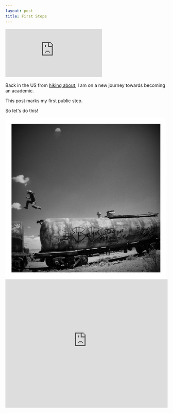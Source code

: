 ```yaml
---
layout: post
title: First Steps
---
```


<iframe src = ' http://htmlpreview.github.io/?https://github.com/TeddyCho/TeddyCho.github.io/blob/master/_posts/graphs/arcaReg.html ' scrolling='no' frameBorder='0'> </iframe>
 <style>iframe.rChart{ width: 100%; height: 400px;}</style>

Back in the US from [hiking about](http://LegDays.com), I am on a new journey towards becoming an academic.

This post marks my first public step.

So let's do this!

<img style="float: center" src="https://github.com/TeddyCho/TeddyCho.github.io/blob/master/_posts/img/IMG_7024-EFFECTS.jpg?raw=true" width="500" height="500" />


<iframe src = ' https://raw.githubusercontent.com/TeddyCho/TeddyCho.github.io/master/_posts/img/nyseReg.html ' scrolling='no' frameBorder='0' seamless class='rChart  nvd3  ' id='iframe-chart1b3823a857f0'> </iframe>
